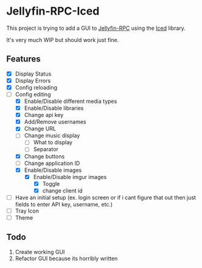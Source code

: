 # Jellyfin-RPC-Iced

This project is trying to add a GUI to [Jellyfin-RPC](https://github.com/radiicall/jellyfin-rpc) using the [Iced](https://github.com/iced-rs/iced) library.

It's very much WIP but should work just fine.

## Features
- [x] Display Status
- [x] Display Errors
- [x] Config reloading
- [ ] Config editing
  - [x] Enable/Disable different media types
  - [x] Enable/Disable libraries
  - [x] Change api key
  - [x] Add/Remove usernames
  - [x] Change URL
  - [ ] Change music display
    - [ ] What to display
    - [ ] Separator
  - [x] Change buttons
  - [ ] Change application ID
  - [x] Enable/Disable images
    - [x] Enable/Disable imgur images
      - [x] Toggle
      - [x] change client id
- [ ] Have an initial setup (ex. login screen or if i cant figure that out then just fields to enter API key, username, etc.)
- [ ] Tray Icon
- [ ] Theme

## Todo
1. Create working GUI
2. Refactor GUI because its horribly written
